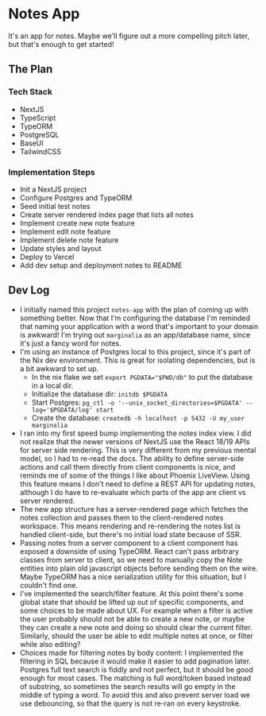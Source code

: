 # Notes App

It's an app for notes. Maybe we'll figure out a more compelling pitch later, but that's enough to get started!

## The Plan

### Tech Stack

- NextJS
- TypeScript
- TypeORM
- PostgreSQL
- BaseUI
- TailwindCSS

### Implementation Steps

- Init a NextJS project
- Configure Postgres and TypeORM
- Seed initial test notes
- Create server rendered index page that lists all notes
- Implement create new note feature
- Implement edit note feature
- Implement delete note feature
- Update styles and layout
- Deploy to Vercel
- Add dev setup and deployment notes to README

## Dev Log

- I initially named this project `notes-app` with the plan of coming up with
  something better. Now that I'm configuring the database I'm reminded that
  naming your application with a word that's important to your domain is
  awkward! I'm trying out `marginalia` as an app/database name, since it's
  just a fancy word for notes.
- I'm using an instance of Postgres local to this project, since it's part of
  the Nix dev environment. This is great for isolating dependencies, but is a
  bit awkward to set up.
  - In the nix flake we set `export PGDATA="$PWD/db"` to put the database in a
    local dir.
  - Initialize the database dir: `initdb $PGDATA`
  - Start Postgres: `pg_ctl -o '--unix_socket_directories=$PGDATA' --log='$PGDATA/log' start`
  - Create the database: `createdb -h localhost -p 5432 -U my_user marginalia`
- I ran into my first speed bump implementing the notes index view. I did not
  realize that the newer versions of NextJS use the React 18/19 APIs for server
  side rendering. This is very different from my previous mental model, so I had
  to re-read the docs. The ability to define server-side actions and call them
  directly from client components is nice, and reminds me of some of the things
  I like about Phoenix LiveView. Using this feature means I don't need to define
  a REST API for updating notes, although I do have to re-evaluate which parts
  of the app are client vs server rendered.
- The new app structure has a server-rendered page which fetches the notes
  collection and passes them to the client-rendered notes workspace. This
  means rendering and re-rendering the notes list is handled client-side, but
  there's no initial load state because of SSR.
- Passing notes from a server component to a client component has exposed a
  downside of using TypeORM. React can't pass arbitrary classes from server to
  client, so we need to manually copy the Note entities into plain old
  javascript objects before sending them on the wire. Maybe TypeORM has a nice
  serialization utility for this situation, but I couldn't find one.
- I've implemented the search/filter feature. At this point there's some global
  state that should be lifted up out of specific components, and some choices to
  be made about UX. For example when a filter is active the user probably should
  not be able to create a new note, or maybe they can create a new note and
  doing so should clear the current filter. Similarly, should the user be able
  to edit multiple notes at once, or filter while also editing?
- Choices made for filtering notes by body content: I implemented the filtering
  in SQL because it would make it easier to add pagination later. Postgres full
  text search is fiddly and not perfect, but it should be good enough for most
  cases. The matching is full word/token based instead of substring, so sometimes the
  search results will go empty in the middle of typing a word. To avoid this and
  also prevent server load we use debouncing, so that the query is not re-ran on
  every keystroke.

